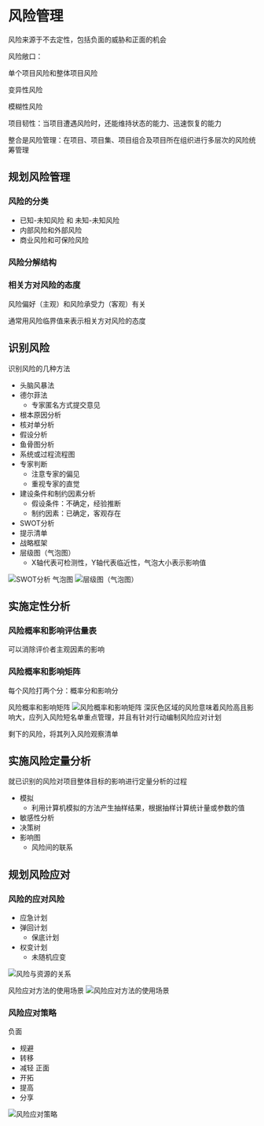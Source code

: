# 风险管理
风险来源于不去定性，包括负面的威胁和正面的机会

风险敞口：

单个项目风险和整体项目风险

变异性风险

模糊性风险

项目韧性：当项目遭遇风险时，还能维持状态的能力、迅速恢复的能力

整合是风险管理：在项目、项目集、项目组合及项目所在组织进行多层次的风险统筹管理

## 规划风险管理
### 风险的分类
* 已知-未知风险 和 未知-未知风险
* 内部风险和外部风险
* 商业风险和可保险风险

### 风险分解结构

### 相关方对风险的态度
风险偏好（主观）和风险承受力（客观）有关

通常用风险临界值来表示相关方对风险的态度

## 识别风险
识别风险的几种方法
* 头脑风暴法
* 德尔菲法
  * 专家匿名方式提交意见
* 根本原因分析
* 核对单分析
* 假设分析
* 鱼骨图分析
* 系统或过程流程图
* 专家判断
  * 注意专家的偏见
  * 重视专家的直觉
* 建设条件和制约因素分析
  * 假设条件：不确定，经验推断
  * 制约因素：已确定，客观存在
* SWOT分析
* 提示清单
* 战略框架
* 层级图（气泡图）
  * X轴代表可检测性，Y轴代表临近性，气泡大小表示影响值

![SWOT分析](../img/43.jpg)
气泡图
![层级图（气泡图）](../img/44.jpg)
## 实施定性分析
### 风险概率和影响评估量表
可以消除评价者主观因素的影响
### 风险概率和影响矩阵
每个风险打两个分：概率分和影响分

风险概率和影响矩阵
![风险概率和影响矩阵](../img/45.jpg)
深灰色区域的风险意味着风险高且影响大，应列入风险短名单重点管理，并且有针对行动编制风险应对计划

剩下的风险，将其列入风险观察清单

## 实施风险定量分析
就已识别的风险对项目整体目标的影响进行定量分析的过程
* 模拟
  * 利用计算机模拟的方法产生抽样结果，根据抽样计算统计量或参数的值
* 敏感性分析
* 决策树
* 影响图
  * 风险间的联系

## 规划风险应对
### 风险的应对风险
* 应急计划
* 弹回计划
  * 保底计划
* 权变计划
  * 未随机应变

![风险与资源的关系](../img/46.jpg)

风险应对方法的使用场景
![风险应对方法的使用场景](../img/47.jpg)

### 风险应对策略
负面
* 规避
* 转移
* 减轻
正面
* 开拓
* 提高
* 分享

![风险应对策略](../img/48.jpg)
